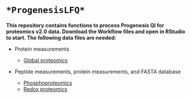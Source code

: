# `*ProgenesisLFQ*`

**This repository contains functions to process Progenesis QI for proteomics v2.0 data. Download the Workflow files and open in RStudio to start. The following data files are needed:**
* Protein measurements
  + [Global proteomics](https://raw.githubusercontent.com/hickslab/ProgenesisLFQ/master/ProgenesisLFQ_Global_Workflow.R)
  
* Peptide measurements, protein measurements, and FASTA database
  + [Phosphoproteomics](https://raw.githubusercontent.com/hickslab/ProgenesisLFQ/master/ProgenesisLFQ_Phospho_Workflow.R)
  + [Redox proteomics](https://raw.githubusercontent.com/hickslab/ProgenesisLFQ/master/ProgenesisLFQ_Redox_Workflow.R)

